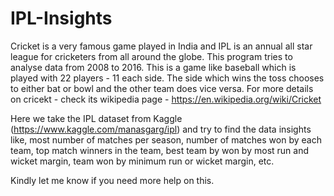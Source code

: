 # IPL-Insights
Cricket is a very famous game played in India and IPL is an annual all star league for cricketers from all around the globe. This program tries to analyse data from 2008 to 2016. This is a game like baseball which is played with 22 players - 11 each side. The side which wins the toss chooses to either bat or bowl and the other team does vice versa. For more details on cricekt - check its wikipedia page - https://en.wikipedia.org/wiki/Cricket

Here we take the IPL dataset from Kaggle (https://www.kaggle.com/manasgarg/ipl) and try to find the data insights like, most number of matches per season, number of matches won by each team, top match winners in the team, best team by won by most run and wicket margin, team won by minimum run or wicket margin, etc.

Kindly let me know if you need more help on this.
